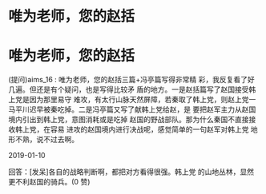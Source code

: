 # 唯为老师，您的赵括

# 唯为老师，您的赵括

(提问)aims_16 : 唯为老师，您的赵括三篇+冯亭篇写得非常精 彩，我反复看了好几遍。但还是有个疑问，也是写得比较矛 盾的地方。一是赵括篇写了赵国接受韩上党是因为那里易守 难攻，有太行山脉天然屏障，若秦取了韩上党，则赵上党一 马平川迟早被秦吃掉。二是冯亭篇又写了献韩上党给赵，是 要把赵军主力从赵国境内引出到韩上党，意图消耗或是吃掉 赵国的野战部队。那为什么秦国不直接接收韩上党，在容易 进攻的赵国境内进行决战呢，感觉简单的一句赵军对韩上党 地形不熟，说不过去啊。

2019-01-10

回答：[发呆]各自的战略判断啊，都把对方看得很强。韩上党 的山地丛林，显然更不利赵国的骑兵。(0 赞)